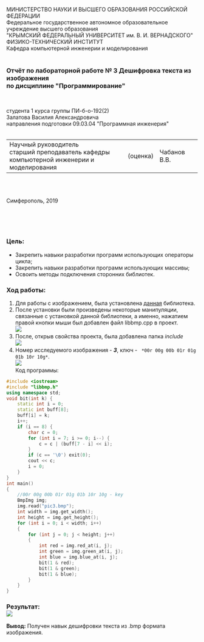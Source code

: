 МИНИСТЕРСТВО НАУКИ  И ВЫСШЕГО ОБРАЗОВАНИЯ РОССИЙСКОЙ ФЕДЕРАЦИИ  
Федеральное государственное автономное образовательное учреждение высшего образования  
"КРЫМСКИЙ ФЕДЕРАЛЬНЫЙ УНИВЕРСИТЕТ им. В. И. ВЕРНАДСКОГО"  
ФИЗИКО-ТЕХНИЧЕСКИЙ ИНСТИТУТ  
Кафедра компьютерной инженерии и моделирования
<br/><br/>
 
### Отчёт по лабораторной работе № 3 Дешифровка текста из изображения<br/> по дисциплине "Программирование"
<br/>
 
студента 1 курса группы ПИ-б-о-192(2)  
Залатова Василия Александровича  
направления подготовки 09.03.04 "Программная инженерия"  
<br/>
 
<table>
<tr><td>Научный руководитель<br/> старший преподаватель кафедры<br/> компьютерной инженерии и моделирования</td>
<td>(оценка)</td>
<td>Чабанов В.В.</td>
</tr>
</table>
<br/><br/>
 
Симферополь, 2019

<br><br><br>
### Цель: <br>
* Закрепить навыки разработки программ использующих операторы цикла;
* Закрепить навыки разработки программ использующих массивы;
* Освоить методы подключения сторонних библиотек.

### Ход работы: <br>
1. Для работы с изображением, была установлена [данная](https://github.com/marc-q/libbmp) библиотека.
2. После установки были произведены некоторые манипуляции, связанные с установкой данной библиотеки, а именно, нажатием правой кнопки мыши был добавлен файл libbmp.cpp в проект.<br>![](https://sun9-27.userapi.com/-4cDLHTa92A_6WMgcd5xOoKjY70xDw66bzEBDQ/G9mh-sn_5XI.jpg)
3. После, открыв свойства проекта, была добавлена папка *include* <br>![](https://sun1.43222.userapi.com/bhLqy0-_H-f5K1WPO12F6mTzpsWU3WfrWwZpgQ/uuiEFBT9Jt4.jpg)
4. Номер исследуемого изображения - ***3***, ключ - ``` *00r 00g 00b 01r 01g 01b 10r 10g*```.<br>![](https://neroid.ru/wp-content/uploads/2020/02/pic3.bmp) </br>
Код программы:
```C++
#include <iostream>
#include "libbmp.h"
using namespace std;
void bit(int k) {  
    static int i = 0;
    static int buff[8];
    buff[i] = k;
    i++;
    if (i == 8) {  
        char c = 0;
        for (int i = 7; i >= 0; i--) {
            c = c | (buff[7 - i] << i);  
        }
        if (c == '\0') exit(0); 
        cout << c;
        i = 0;
    }
}
int main() 
{   
    //00r 00g 00b 01r 01g 01b 10r 10g - key
    BmpImg img;
    img.read("pic3.bmp");    
    int width = img.get_width();
    int height = img.get_height();  
    for (int i = 0; i < width; i++)
    {
        for (int j = 0; j < height; j++)
        {
            int red = img.red_at(i, j);
            int green = img.green_at(i, j);
            int blue = img.blue_at(i, j);  
            bit(1 & red);
            bit(1 & green);
            bit(1 & blue);
        }
    }
}

```
### Результат: <br>![](https://sun9-51.userapi.com/AMlOWWJL3CLzVCXnwIIlwAsnOb1uGgV7zsqVMg/DTvuVQ_3CPA.jpg)

**Вывод:** Получен навык дешифровки текста из .bmp формата изображения.
